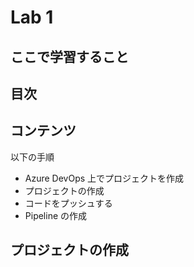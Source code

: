 # Lab 1

## ここで学習すること

## 目次

## コンテンツ

以下の手順

- Azure DevOps 上でプロジェクトを作成
- プロジェクトの作成
- コードをプッシュする
- Pipeline の作成

## プロジェクトの作成
